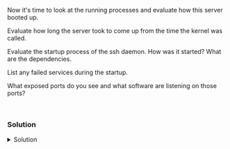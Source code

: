 Now it's time to look at the running processes and evaluate how this server booted up.

Evaluate how long the server took to come up from the time the kernel was called.

Evaluate the startup process of the ssh daemon. How was it started? What are the dependencies.

List any failed services during the startup.

What exposed ports do you see and what software are listening on those ports?

<br>

### Solution
<details>
<summary>Solution</summary>

Let's start by looking at everything the kernel did from the time it was first called.

```plain
dmesg | more
```{{exec}}

What do you think the important pieces of the system startup are?

Can you find the ethernet and it's associated driver?

```plain
dmesg | grep -i eth
```{{exec}}

Can you verify that this has been loaded as a kernel module?

```plain
lsmod | grep -i virtio_net
```{{exec}}

What other important kernel modules might you find with lsmod?

Let's see how long the system took to come up to it's runtime target

```plain
systemd-analyze time
```{{exec}}

What was the startup time for your system, according to systemd? How long did it take to get the system ready?

Now lets look at how long each individual daemon took.

```plain
systemd-analyze blame
```{{exec}}

What is the order of this output? Is the output serial or are some of them started in parallel? How would you know?

Check if the ssh.service is running on this server.

```plain
systemctl status ssh.service
```{{exec}}

Is the ssh.service running on this server? Is it set to run on startup? What is the PID of the service? 

Is there another way you can check that the service is enabled on startup?

```plain
systemctl is-enabled ssh.service
```{{exec}}

Can you check where systemd looked and the file it used to start this service?

```plain
systemctl cat ssh.service
```{{exec}}

Check the dependency chain for how systemd started ssh.service as this server booted.

```plain
systemd-analyze critical-chain ssh.service
```{{exec}}

What if we wanted to see all the system services that systemd started? How might we do that?

```plain
systemctl list-unit-files --no-pager | grep -i enabled
```{{exec}}

What if you wanted to count them up?

```plain
systemctl list-unit-files --no-pager | grep -i enabled | nl
systemctl list-unit-files --no-pager | grep -i enabled | wc -l
```{{exec}}

What if you wanted to count the instances of state for all of the enabled services?

```plain
systemctl list-unit-files --no-pager | grep -i enabled | awk '{print $2}' | sort | uniq -c
```{{exec}}

Take that command apart and see what each piece is doing and showing you. Why might it be important to see the masked items?

What if we needed to know the version of sshd that is installed on our system? 

```plain
dpkg -l | grep -i ssh
```{{exec}}

What version of ssh client and server do you have on the system?

What path holds the configuration files for your ssh components?

```plain
ls -l /etc/ssh
```{{exec}}

What is the server and what is the client configurations? What are some of the other files in there?

</details>
